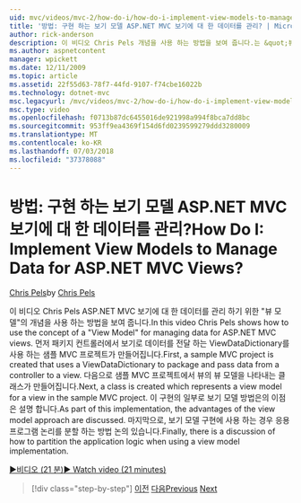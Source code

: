 ```yaml
---
uid: mvc/videos/mvc-2/how-do-i/how-do-i-implement-view-models-to-manage-data-for-aspnet-mvc-views
title: '방법: 구현 하는 보기 모델 ASP.NET MVC 보기에 대 한 데이터를 관리? | Microsoft 문서'
author: rick-anderson
description: 이 비디오 Chris Pels 개념을 사용 하는 방법을 보여 줍니다.는 &quot;뷰 모델&quot; ASP.NET MVC 보기에 대 한 데이터를 관리 합니다. 먼저 샘플 MVC 프로젝트는 자격...
ms.author: aspnetcontent
manager: wpickett
ms.date: 12/11/2009
ms.topic: article
ms.assetid: 22f55d63-78f7-44fd-9107-f74cbe16022b
ms.technology: dotnet-mvc
msc.legacyurl: /mvc/videos/mvc-2/how-do-i/how-do-i-implement-view-models-to-manage-data-for-aspnet-mvc-views
msc.type: video
ms.openlocfilehash: f0713b87dc6455016de921998a994f8bca7dd8bc
ms.sourcegitcommit: 953ff9ea4369f154d6fd0239599279ddd3280009
ms.translationtype: MT
ms.contentlocale: ko-KR
ms.lasthandoff: 07/03/2018
ms.locfileid: "37378088"
---
```

<a name="how-do-i-implement-view--models-to-manage-data-for-aspnet-mvc-views"></a><span data-ttu-id="0d933-105">방법: 구현 하는 보기 모델 ASP.NET MVC 보기에 대 한 데이터를 관리?</span><span class="sxs-lookup"><span data-stu-id="0d933-105">How Do I: Implement View  Models to Manage Data for ASP.NET MVC Views?</span></span>
====================
<span data-ttu-id="0d933-106">[Chris Pels](https://twitter.com/chrispels)</span><span class="sxs-lookup"><span data-stu-id="0d933-106">by [Chris Pels](https://twitter.com/chrispels)</span></span>

<span data-ttu-id="0d933-107">이 비디오 Chris Pels ASP.NET MVC 보기에 대 한 데이터를 관리 하기 위한 "뷰 모델"의 개념을 사용 하는 방법을 보여 줍니다.</span><span class="sxs-lookup"><span data-stu-id="0d933-107">In this video Chris Pels shows how to use the concept of a "View Model" for managing data for ASP.NET MVC views.</span></span> <span data-ttu-id="0d933-108">먼저 패키지 컨트롤러에서 보기로 데이터를 전달 하는 ViewDataDictionary를 사용 하는 샘플 MVC 프로젝트가 만들어집니다.</span><span class="sxs-lookup"><span data-stu-id="0d933-108">First, a sample MVC project is created that uses a ViewDataDictionary to package and pass data from a controller to a view.</span></span> <span data-ttu-id="0d933-109">다음으로 샘플 MVC 프로젝트에서 뷰의 뷰 모델을 나타내는 클래스가 만들어집니다.</span><span class="sxs-lookup"><span data-stu-id="0d933-109">Next, a class is created which represents a view model for a view in the sample MVC project.</span></span> <span data-ttu-id="0d933-110">이 구현의 일부로 보기 모델 방법은의 이점은 설명 합니다.</span><span class="sxs-lookup"><span data-stu-id="0d933-110">As part of this implementation, the advantages of the view model approach are discussed.</span></span> <span data-ttu-id="0d933-111">마지막으로, 보기 모델 구현에 사용 하는 경우 응용 프로그램 논리를 분할 하는 방법 논의 있습니다.</span><span class="sxs-lookup"><span data-stu-id="0d933-111">Finally, there is a discussion of how to partition the application logic when using a view model implementation.</span></span>

[<span data-ttu-id="0d933-112">&#9654;비디오 (21 분)</span><span class="sxs-lookup"><span data-stu-id="0d933-112">&#9654; Watch video (21 minutes)</span></span>](https://channel9.msdn.com/Blogs/ASP-NET-Site-Videos/how-do-i-implement-view-models-to-manage-data-for-aspnet-mvc-views)

> [!div class="step-by-step"]
> <span data-ttu-id="0d933-113">[이전](how-do-i-work-with-data-in-aspnet-mvc-partial-views.md)
> [다음](how-do-i-create-a-custom-html-helper-for-an-mvc-application.md)</span><span class="sxs-lookup"><span data-stu-id="0d933-113">[Previous](how-do-i-work-with-data-in-aspnet-mvc-partial-views.md)
[Next](how-do-i-create-a-custom-html-helper-for-an-mvc-application.md)</span></span>
